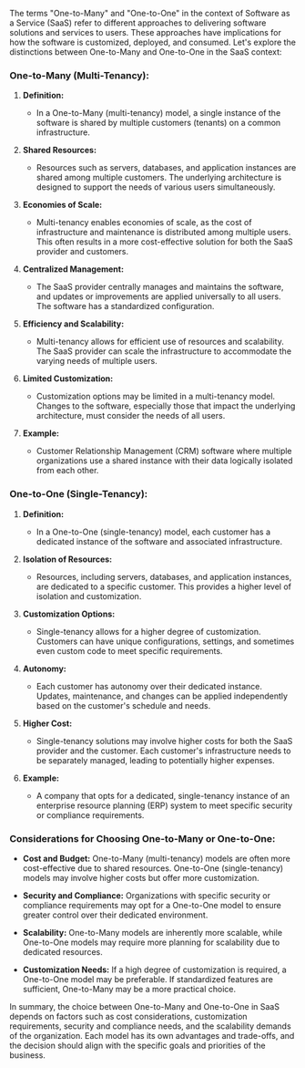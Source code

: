 The terms "One-to-Many" and "One-to-One" in the context of Software as a Service (SaaS) refer to different approaches to delivering software solutions and services to users. These approaches have implications for how the software is customized, deployed, and consumed. Let's explore the distinctions between One-to-Many and One-to-One in the SaaS context:

### One-to-Many (Multi-Tenancy):

1. **Definition:**
   - In a One-to-Many (multi-tenancy) model, a single instance of the software is shared by multiple customers (tenants) on a common infrastructure.

2. **Shared Resources:**
   - Resources such as servers, databases, and application instances are shared among multiple customers. The underlying architecture is designed to support the needs of various users simultaneously.

3. **Economies of Scale:**
   - Multi-tenancy enables economies of scale, as the cost of infrastructure and maintenance is distributed among multiple users. This often results in a more cost-effective solution for both the SaaS provider and customers.

4. **Centralized Management:**
   - The SaaS provider centrally manages and maintains the software, and updates or improvements are applied universally to all users. The software has a standardized configuration.

5. **Efficiency and Scalability:**
   - Multi-tenancy allows for efficient use of resources and scalability. The SaaS provider can scale the infrastructure to accommodate the varying needs of multiple users.

6. **Limited Customization:**
   - Customization options may be limited in a multi-tenancy model. Changes to the software, especially those that impact the underlying architecture, must consider the needs of all users.

7. **Example:**
   - Customer Relationship Management (CRM) software where multiple organizations use a shared instance with their data logically isolated from each other.

### One-to-One (Single-Tenancy):

1. **Definition:**
   - In a One-to-One (single-tenancy) model, each customer has a dedicated instance of the software and associated infrastructure.

2. **Isolation of Resources:**
   - Resources, including servers, databases, and application instances, are dedicated to a specific customer. This provides a higher level of isolation and customization.

3. **Customization Options:**
   - Single-tenancy allows for a higher degree of customization. Customers can have unique configurations, settings, and sometimes even custom code to meet specific requirements.

4. **Autonomy:**
   - Each customer has autonomy over their dedicated instance. Updates, maintenance, and changes can be applied independently based on the customer's schedule and needs.

5. **Higher Cost:**
   - Single-tenancy solutions may involve higher costs for both the SaaS provider and the customer. Each customer's infrastructure needs to be separately managed, leading to potentially higher expenses.

6. **Example:**
   - A company that opts for a dedicated, single-tenancy instance of an enterprise resource planning (ERP) system to meet specific security or compliance requirements.

### Considerations for Choosing One-to-Many or One-to-One:

- **Cost and Budget:** One-to-Many (multi-tenancy) models are often more cost-effective due to shared resources. One-to-One (single-tenancy) models may involve higher costs but offer more customization.

- **Security and Compliance:** Organizations with specific security or compliance requirements may opt for a One-to-One model to ensure greater control over their dedicated environment.

- **Scalability:** One-to-Many models are inherently more scalable, while One-to-One models may require more planning for scalability due to dedicated resources.

- **Customization Needs:** If a high degree of customization is required, a One-to-One model may be preferable. If standardized features are sufficient, One-to-Many may be a more practical choice.

In summary, the choice between One-to-Many and One-to-One in SaaS depends on factors such as cost considerations, customization requirements, security and compliance needs, and the scalability demands of the organization. Each model has its own advantages and trade-offs, and the decision should align with the specific goals and priorities of the business.

